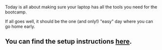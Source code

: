 Today is all about making sure your laptop has all the tools you need for the bootcamp.

If all goes well, it should be the one (and only!) "easy" day where you can go home early.

## You can find the setup instructions **[here](https://github.com/lewagon/data-setup)**.
